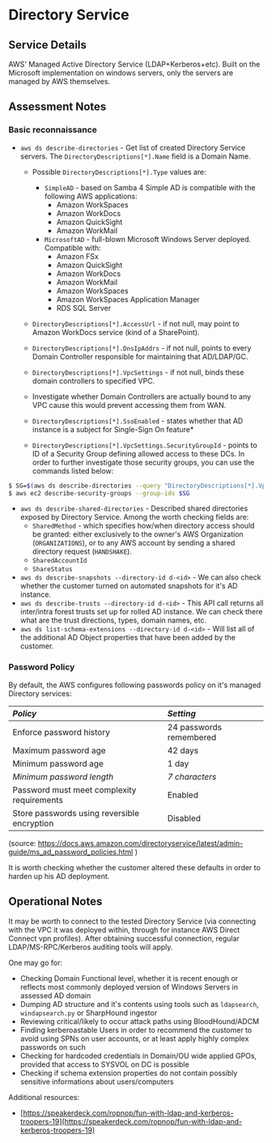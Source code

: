# Directory Service

## Service Details

AWS' Managed Active Directory Service (LDAP+Kerberos+etc). Built on the Microsoft implementation on windows servers, only the servers are managed by AWS themselves.

## Assessment Notes

### Basic reconnaissance

* `aws ds describe-directories` - Get list of created Directory Service servers. The `DirectoryDescriptions[*].Name` field is a Domain Name.
  * Possible `DirectoryDescriptions[*].Type` values are:
    * `SimpleAD` - based on Samba 4
      Simple AD is compatible with the following AWS applications: 
      * Amazon WorkSpaces
      * Amazon WorkDocs
      * Amazon QuickSight
      * Amazon WorkMail
    * `MicrosoftAD` - full-blown Microsoft Windows Server deployed.
      Compatible with:
      * Amazon FSx
      * Amazon QuickSight
      * Amazon WorkDocs
      * Amazon WorkMail
      * Amazon WorkSpaces
      * Amazon WorkSpaces Application Manager
      * RDS SQL Server

  * `DirectoryDescriptions[*].AccessUrl` - if not null, may point to Amazon WorkDocs service (kind of a SharePoint).
  * `DirectoryDescriptions[*].DnsIpAddrs` - if not null, points to every Domain Controller responsible for maintaining that AD/LDAP/GC.
  * `DirectoryDescriptions[*].VpcSettings` - if not null, binds these domain controllers to specified VPC. 
  * Investigate whether Domain Controllers are actually bound to any VPC cause this would prevent accessing them from WAN.
  * `DirectoryDescriptions[*].SsoEnabled` - states whether that AD instance is a subject for Single-Sign On feature*
  * `DirectoryDescriptions[*].VpcSettings.SecurityGroupId` - points to ID of a Security Group defining allowed access to these DCs. In order to further investigate those security groups, you can use the commands listed below:

```bash
$ SG=$(aws ds describe-directories --query "DirectoryDescriptions[*].VpcSettings.SecurityGroupId" --output text)
$ aws ec2 describe-security-groups --group-ids $SG
```

* `aws ds describe-shared-directories` - Described shared directories exposed by Directory Service. Among the worth checking fields are:
  * `SharedMethod` - which specifies how/when directory access should be granted: either exclusively to the owner's AWS Organization (`ORGANIZATIONS`), or to any
    AWS account by sending a shared directory request (`HANDSHAKE`).
  * `SharedAccountId`
  * `ShareStatus`
* `aws ds describe-snapshots --directory-id d-<id>` - We can also check whether the customer turned on automated snapshots for it's AD instance.
* `aws ds describe-trusts --directory-id d-<id>` - This API call returns all inter/intra forest trusts set up for rolled AD instance. We can check there
    what are the trust directions, types, domain names, etc.
* `aws ds list-schema-extensions --directory-id d-<id>` - Will list all of the additional AD Object properties that have been added by the customer.

### Password Policy

By default, the AWS configures following passwords policy on it's managed Directory services:

| *Policy*                                    | *Setting*                 |
|:--------------------------------------------|:--------------------------|
| Enforce password history                    | 24 passwords remembered   |
| Maximum password age                        | 42 days                   |
| Minimum password age	                      | 1 day                     |
| *Minimum password length*                   | *7 characters*            |
| Password must meet complexity requirements  | Enabled                   |
| Store passwords using reversible encryption | Disabled                  |

(source: https://docs.aws.amazon.com/directoryservice/latest/admin-guide/ms_ad_password_policies.html )

It is worth checking whether the customer altered these defaults in order to harden up his AD deployment.

## Operational Notes

It may be worth to connect to the tested Directory Service (via connecting with the VPC it was deployed within, through for instance AWS Direct Connect vpn profiles). After obtaining successful connection, regular LDAP/MS-RPC/Kerberos auditing tools will apply. 

One may go for:

* Checking Domain Functional level, whether it is recent enough or reflects most commonly deployed version of Windows Servers in assessed AD domain
* Dumping AD structure and it's contents using tools such as `ldapsearch`, `windapsearch.py` or SharpHound ingestor
* Reviewing critical/likely to occur attack paths using BloodHound/ADCM
* Finding kerberoastable Users in order to recommend the customer to avoid using SPNs on user accounts, or at least apply highly complex passwords on such
* Checking for hardcoded credentials in Domain/OU wide applied GPOs, provided that access to SYSVOL on DC is possible
* Checking if schema extension properties do not contain possibly sensitive informations about users/computers

Additional resources:

* [https://speakerdeck.com/ropnop/fun-with-ldap-and-kerberos-troopers-19](https://speakerdeck.com/ropnop/fun-with-ldap-and-kerberos-troopers-19)
